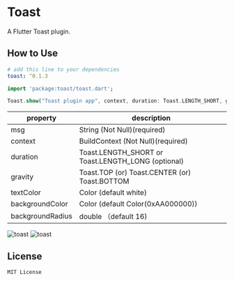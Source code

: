 # Toast

A Flutter Toast plugin.

## How to Use

```yaml
# add this line to your dependencies
toast: ^0.1.3
```

```dart
import 'package:toast/toast.dart';
```

```dart
Toast.show("Toast plugin app", context, duration: Toast.LENGTH_SHORT, gravity:  Toast.BOTTOM);
```

property | description
--------|------------
msg | String (Not Null)(required)
context | BuildContext (Not Null)(required)
duration| Toast.LENGTH_SHORT or Toast.LENGTH_LONG (optional)
gravity | Toast.TOP (or) Toast.CENTER (or) Toast.BOTTOM
textColor | Color (default white)
backgroundColor | Color (default Color(0xAA000000))
backgroundRadius | double （default 16)


![toast](https://github.com/huclengyue/FlutterToast/blob/master/screenshot/141107.png)
![toast](https://github.com/huclengyue/FlutterToast/blob/master/screenshot/141134.png)


## License

    MIT License

